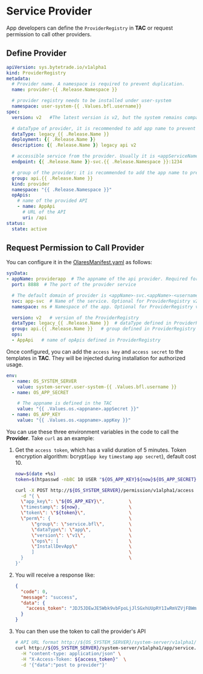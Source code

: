 # Service Provider

App developers can define the `ProviderRegistry` in **TAC** or request permission to call other providers.

## Define Provider

```yaml
apiVersion: sys.bytetrade.io/v1alpha1
kind: ProviderRegistry
metadata:
  # Provider name. A namespace is required to prevent duplication.
  name: provider-{{ .Release.Namespace }}

  # provider registry needs to be installed under user-system
  namespace: user-system-{{ .Values.bfl.username}}
spec:
  version: v2   #The latest version is v2, but the system remains compatible with v1.

  # dataType of provider, it is recommended to add app name to prevent duplication.
  dataType: legacy_{{ .Release.Name }}
  deployment: {{ .Release.Name }}
  description: {{ .Release.Name }} legacy api v2

  # accessible service from the provider. Usually it is <appServiceName>.<appNameSpace>:<servicePort>
  endpoint: {{ .Release.Name }}-svc.{{ .Release.Namespace }}:1234

  # group of the provider; it is recommended to add the app name to prevent duplication.
  group: api.{{ .Release.Name }}
  kind: provider
  namespace: "{{ .Release.Namespace }}"
  opApis:
    # name of the provided API
    - name: AppApi
      # URL of the API
      uri: /api  
status:
  state: active
```

## Request Permission to Call Provider

You can configure it in the [OlaresManifest.yaml](../package/manifest.md#sysdata) as follows:

```Yaml
sysData:
- appName: providerapp  # The appname of the api provider. Required for ProviderRegistry v2. 
  port: 8888  # The port of the provider service

  # The default domain of provider is <appName>-svc.<appName>-<username>:<port>, if the service name and app namespace is not in default format, you can specify it in following field  
  svc: app-svc  # Name of the service. Optional for ProviderRegistry v2.
  namespace: ns # Namespace of the app. Optional for ProviderRegistry v2.

  version: v2   # version of the ProviderRegistry
  dataType: legacy_{{ .Release.Name }}  # dataType defined in ProviderRegistry
  group: api.{{ .Release.Name }}   # group defined in ProviderRegistry
  ops:
  - AppApi   # name of opApis defined in ProviderRegistry
```

Once configured, you can add the `access key` and `access secret` to the templates in **TAC**. They will be injected during installation for authorized usage.

```yaml
env:
  - name: OS_SYSTEM_SERVER
    value: system-server.user-system-{{ .Values.bfl.username }}
  - name: OS_APP_SECRET

    # The appname is defined in the TAC
    value: "{{ .Values.os.<appnane>.appSecret }}"
  - name: OS_APP_KEY
    value: "{{ .Values.os.<appname>.appKey }}"
```

You can use these three environment variables in the code to call the **Provider**. Take `curl` as an example:

1. Get the `access token`, which has a valid duration of 5 minutes. Token encryption algorithm: bcrypt(`app key` `timestamp` `app secret`), default cost 10.

    ```sh
    now=$(date +%s)
    token=$(htpasswd -nbBC 10 USER "${OS_APP_KEY}${now}${OS_APP_SECRET}"|awk -F":" '{print $2}')

    curl -X POST http://${OS_SYSTEM_SERVER}/permission/v1alpha1/access -H "content-type: application/json" \
      -d "{ \
      \"app_key\": \"${OS_APP_KEY}\",         \
      \"timestamp\": ${now},                  \
      \"token\": \"${token}\",                \
      \"perm\": {                             \
          \"group\": \"service.bfl\",         \
          \"dataType\": \"app\",              \
          \"version\": \"v1\",                \
          \"ops\": [                          \
          \"InstallDevApp\"                   \
          ]                                   \
      }                                       \
    }'
    ```

2. You will receive a response like:
    ```json
    {
      "code": 0,
      "message": "success",
      "data": {
        "access_token": "JDJ5JDEwJE5Wbk9vbFpoLjJlSGxhUUpRY1IwRmVZVjFBWmUxUi5LOXNuQWJmVjRnN29xNWVVaFhPWmV5"
      }
    }
    ```

3. You can then use the token to call the provider's API

    ```sh
    # API URL format http://${OS_SYSTEM_SERVER}/system-server/v1alpha1/<dataType>/<group>/<version>/<op>
    curl http://${OS_SYSTEM_SERVER}/system-server/v1alpha1/app/service.bfl/v1/InstallDevApp \
      -H "content-type: application/json" \
      -H "X-Access-Token: ${access_token}"  \
      -d '{"data":"post to provider"}'
    ```
